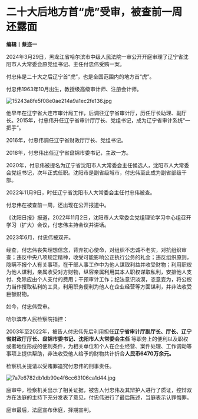 # 二十大后地方首“虎”受审，被查前一周还露面

**编辑丨蔡迩一**

2024年3月29日，黑龙江省哈尔滨市中级人民法院一审公开开庭审理了辽宁省沈阳市人大常委会原党组书记、主任付忠伟受贿一案。

付忠伟是二十大之后辽宁首“虎”，也是全国范围内的地方首“虎”。

付忠伟1963年10月出生，教授级高级审计师、注册会计师。

![15243a8fe5f08e0ae214a9a1ec2fe136.jpg](https://raw.githubusercontent.com/qqhsx/qqnews_image/main/2024/03/29/二十大后地方首“虎”受审，被查前一周还露面 /15243a8fe5f08e0ae214a9a1ec2fe136.jpg)

他早年在辽宁省大连市审计局工作，后调往辽宁省审计厅，历任厅长助理、副厅长。2015年，付忠伟升任辽宁省审计厅厅长、党组书记，成为辽宁省审计系统“一把手”。

2016年，付忠伟调任辽宁省财政厅厅长、党组书记。

2018年，付忠伟出任辽宁省盘锦市委书记，主政一方。

2020年，付忠伟被提名为辽宁省沈阳市人大常委会主任候选人，沈阳市人大常委会党组书记，次年正式任职。沈阳市是副省级城市，付忠伟至此成为副省部级干部。

2022年11月9日，时任辽宁省沈阳市人大常委会主任付忠伟被查。

付忠伟在被查前一周，还出现在公开报道中。

《沈阳日报》报道，2022年11月2日，沈阳市人大常委会党组理论学习中心组召开学习（扩大）会议，付忠伟主持会议并讲话。

2023年6月，付忠伟被双开。

经查，付忠伟丧失理想信念，背弃初心使命，对组织不忠诚不老实，对抗组织审查；违反中央八项规定精神，收受可能影响公正执行公务的礼金；违反组织原则，隐瞒不报个人有关事项，在干部人事工作中为他人谋取利益并收受财物；利用职权为他人谋利，亲属收受对方财物，纵容亲属利用其本人职权谋取私利，安排他人支付、免除应由个人支付的费用；干预审计工作；纪法意识淡漠，恣意妄为，将公权力当作攫取私利的工具，利用职务便利为他人在企业经营等方面谋利，并非法收受巨额财物。

如今，付忠伟受审。

哈尔滨市人民检察院指控：

2003年至2022年，被告人付忠伟先后利用担任**辽宁省审计厅副厅长、厅长、辽宁省财政厅厅长、盘锦市委书记、沈阳市人大常委会主任**
等职务上的便利以及职权或者地位形成的便利条件，为相关单位和个人在企业经营、案件处理、工作调动等事项上提供帮助，非法收受他人给予的财物共计折合**人民币6470万余元。**

检察机关提请以受贿罪追究付忠伟的刑事责任。

![7a7e6782db1db90e4f6cc63106ca1d44.jpg](https://raw.githubusercontent.com/qqhsx/qqnews_image/main/2024/03/29/二十大后地方首“虎”受审，被查前一周还露面 /7a7e6782db1db90e4f6cc63106ca1d44.jpg)

庭审中，检察机关出示了相关证据，被告人付忠伟及其辩护人进行了质证，控辩双方在法庭的主持下充分发表了意见，付忠伟进行了最后陈述，当庭表示认罪悔罪。

庭审最后，法庭宣布休庭，择期宣判。

